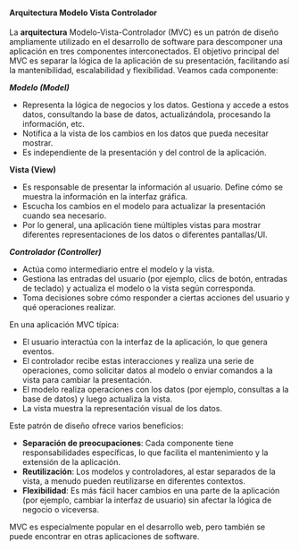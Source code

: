 #### Arquitectura Modelo Vista Controlador
La **arquitectura** Modelo-Vista-Controlador (MVC) es un patrón de diseño ampliamente utilizado en el desarrollo de software para descomponer una aplicación en tres componentes interconectados. El objetivo principal del MVC es separar la lógica de la aplicación de su presentación, facilitando así la mantenibilidad, escalabilidad y flexibilidad. Veamos cada componente:

***Modelo (Model)***
- Representa la lógica de negocios y los datos. Gestiona y accede a estos datos, consultando la base de datos, actualizándola, procesando la información, etc.
- Notifica a la vista de los cambios en los datos que pueda necesitar mostrar.
- Es independiente de la presentación y del control de la aplicación.

**Vista (View)**
- Es responsable de presentar la información al usuario. Define cómo se muestra la información en la interfaz gráfica.
- Escucha los cambios en el modelo para actualizar la presentación cuando sea necesario.
- Por lo general, una aplicación tiene múltiples vistas para mostrar diferentes representaciones de los datos o diferentes pantallas/UI.

***Controlador (Controller)***
- Actúa como intermediario entre el modelo y la vista.
- Gestiona las entradas del usuario (por ejemplo, clics de botón, entradas de teclado) y actualiza el modelo o la vista según corresponda.
- Toma decisiones sobre cómo responder a ciertas acciones del usuario y qué operaciones realizar.

En una aplicación MVC típica:

- El usuario interactúa con la interfaz de la aplicación, lo que genera eventos.
- El controlador recibe estas interacciones y realiza una serie de operaciones, como solicitar datos al modelo o enviar comandos a la vista para cambiar la presentación.
- El modelo realiza operaciones con los datos (por ejemplo, consultas a la base de datos) y luego actualiza la vista.
- La vista muestra la representación visual de los datos.

Este patrón de diseño ofrece varios beneficios:

- **Separación de preocupaciones**: Cada componente tiene responsabilidades específicas, lo que facilita el mantenimiento y la extensión de la aplicación.
- **Reutilización**: Los modelos y controladores, al estar separados de la vista, a menudo pueden reutilizarse en diferentes contextos.
- **Flexibilidad**: Es más fácil hacer cambios en una parte de la aplicación (por ejemplo, cambiar la interfaz de usuario) sin afectar la lógica de negocio o viceversa.

MVC es especialmente popular en el desarrollo web, pero también se puede encontrar en otras aplicaciones de software.
